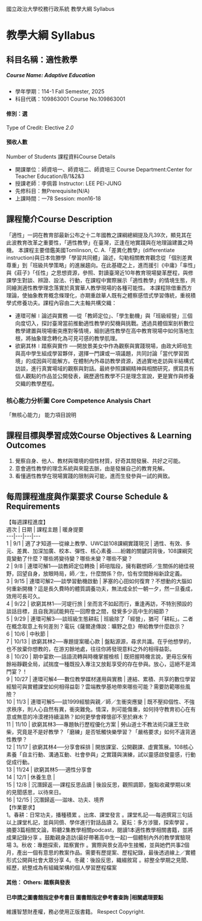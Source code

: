 國立政治大學校務行政系統 教學大綱 Syllabus
# 教學大綱 Syllabus
##  科目名稱：適性教學
#####  Course Name: Adaptive Education
  * 學年學期：114-1 Fall Semester, 2025 
  * 科目代碼：109863001 Course No.109863001
#### 修別：選
Type of Credit: Elective 
_2.0_
#### 預收人數
Number of Students
課程資料Course Details
  * 開課單位：師資培一、師資培二、師資培三 Course Department:Center for Teacher Education/B/1&2&3 
  * 授課老師：李佩蓉 Instructor: LEE PEI-JUNG 
  * 先修科目：無Prerequisite(N/A)
  * 上課時間：一78 Session: mon16-18
##  課程簡介Course Description
「適性」一詞在教育部最新公布之十二年國教之課綱總綱提及凡39次，顯見其在此波教育改革之重要性，「適性教學」在臺灣，正逢在地實踐與在地理論建置之時機。
本課程主要借鑑美國Tomlinson, C. A.「差異化教學」(differentiate instruction)與日本佐滕學「學習共同體」論述，勾勒相關教育觀念從「個別差異尊重」到「班級共學策略」的進展趨向。在此基礎之上，進而援引《中庸》「率性」與《莊子》「任性」之思想資源，參照、對讀臺灣近10年教育現場變革歷程，與修課學生對談、辨證、設法、行動，在課程中實際展示「適性教學」的情境生態，共同繪測適性教學理念落實於真實華人教學現場的各種可能性。
本課程除借重西方理論，使抽象教育概念條理化，亦期重啟華人既有之體察感悟式學習傳統，重視積學式修養功夫。課程內容由二大主軸共構交織：
  * 連環可解∣論述與實務 ──從「教師定位」、「學生動機」與「班級經營」三個向度切入，探討臺灣當前推動適性教學的契機與挑戰。透過具體個案剖析數位教學建置與現場衝突應對等情境，細剖適性教學在高中教育現場中如何落地生根，將抽象理念轉化為可見可感的教學肌理。
  * 欲窮其林∣踏察與實作 ──開放景美女中作為觀察與實踐現場，由政大師培生與高中學生組成學習夥伴，選擇一門課或一項議題，共同討論「當代學習困境」的成因與可能解方。在體制內外尋訪教學資源，透過實地走訪與半結構式訪談，進行真實場域的觀察與對話。最終參照課綱精神與相關研究，撰寫具有個人觀點的作品並公開發表，親歷適性教學不只是理念宣說，更是實作與修養交織的教學歷程。
###  核心能力分析圖 Core Competence Analysis Chart
「無核心能力」 
能力項目說明
##  課程目標與學習成效Course Objectives & Learning Outcomes 
  1. 覺察自身、他人、教材與環境的個性材質，好奇其間發展、共好之可能。
  2. 意會適性教學的理念系統與來龍去脈，由是發展自己的教育見解。
  3. 看懂適性教學在現場實踐的限制與可能，進而生發參與一試的興致。
##  每周課程進度與作業要求 Course Schedule & Requirements
【每週課程進度】  
週次 |  日期 |  課程主題 |  暖身提要  
---|---|---|---  
1 |  9/1 |  適了才知道──從線上教學、UWC談108課綱實踐現況 |  適性、有效、多元、差異、加深加廣、校本、彈性、核心素養……紛雜的關鍵詞背後，108課綱究竟變動了什麼？哪些將變待變？哪些未變？哪些不變？  
2 |  9/8 |  連環可解1──談教師定位轉換 |  師培階段，擁有觀想師／生關係的絕佳視野，回望自身，放眼時局，師／生，什麼關係？你，恰有空間餘裕新詮定義。   
3 |  9/15 |  連環可解2──談學習動機啟動 |  茅塞的心田如何復育？不想動的大腦如何重新開機？這是長久費時的體質調養功夫，無法成全於一朝一夕，然一旦養成，效用可長可久。  
4 |  9/22 |  欲窮其林1──河堤行旅 |  坐而言不如起而行，重逢再訪，不特別預設的談話目標，且自我測試能夠在一回際會之間，發覺多少高中生的細節？  
5 |  9/29 |  連環可解3──談班級生態耕耘 |  班級除了「經營」，猶可「耕耘」。二者在概念取意上有何差別？電玩《薩爾達傳說：曠野之息》帶給教學什麼啟示？  
6 |  10/6 |  中秋節 |   
7 |  10/13 |  欲窮其林2──專題提案暖心款 |  盤點源源，尋求共識。在乎他想學的，也不放棄你想教的，在游刃餘地處，往往你將發現意料之外的相得益彰。  
8 |  10/20 |  期中宴飲──話語流轉與時機掌握檢核 |  既把握時機言說，更毋忘保有餘裕靜觀全局，試揣度一種既投入專注又放鬆享受的存在參與。放心，這絕不是鴻門宴？！  
9 |  10/27 |  連環可解4──數位教學媒材運用與實務 |  連結、累積、共享的數位學習經驗可與實體課堂如何相得益彰？雲端教學基地帶來哪些可能？需要防範哪些風險？  
10 |  11/3 |  連環可解5──談1999經驗與親／師／生衝突應變 |  既不壓抑個性、不強求秩序，則人心自然有異，衝突難免。情深，則可能傷重，如何持守教育初心在有意或無意的冷漠裡持續溫熱？如何更學會釋懷卻不至於麻木？  
11 |  11/10 |  欲窮其林3──專題執行歷程優化方案 |  勞山道士不教法術只讓王生砍柴，究竟是不是好教學？「磨練」是否牴觸快樂學習？「嚴格要求」如何不違背適性教學？  
12 |  11/17 |  欲窮其林4──分享會綵排 |  開放課室、公開觀課、虛實策展。108核心素養「自主行動、溝通互動、社會參與」之實踐與演練，試以靈感啟發靈感，行動促成行動。  
13 |  11/24 |  欲窮其林5──適性分享會  
14 |  12/1 |  休養生息 |   
15 |  12/8 |  沉潛歸返──課程反思品讀 |  後設反思，觀照調節，盤點收藏學期以來的見聞感思，以待來日。  
16 |  12/15 |  沉潛歸返──滋味、功夫、境界  
【作業要求】  
1。春耕：日常功夫，播種積累
。出席、課堂發言
。課堂札記──每週撰寫三句話以上課堂札記，並與同儕、學伴進行對話品讀
2。夏耘：多方涉獵，探索學習
。摘要3篇相關文論，聆聽2集教學相關podcast，閱讀1本適性教學相關書籍，並將成果記錄分享
。鼓勵親身造訪(最好帶著高中生一起)一個體制內外的教學實驗現場
3。秋收：專題探索，踏察實作
。實際與景女高中生接觸，並與她們共事2個月，產出一個有意思的教案作品。需要有歷提案、歷程紀錄，最後透過線上／實體形式公開與社會大眾分享
4。冬藏：後設反思，織綴敘寫
。綜整全學期之見聞、經歷，統整成為有組織架構的個人學習歷程檔案
####  其他： Others: 踏察與發表 
####  已申請之圖書館指定參考書目  圖書館指定參考書查詢 |相關處理要點
維護智慧財產權，務必使用正版書籍。 Respect Copyright.